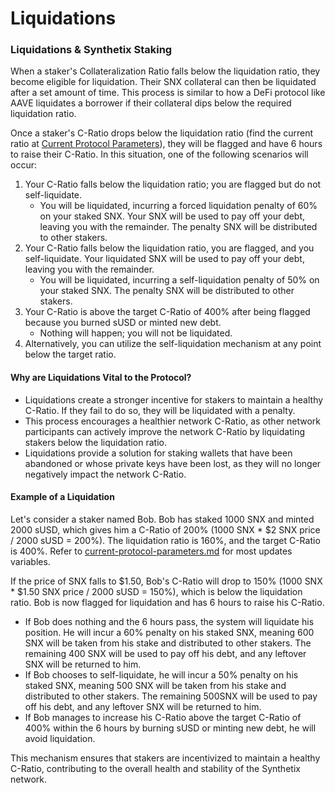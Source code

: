 # Liquidations

### Liquidations & Synthetix Staking

When a staker's Collateralization Ratio falls below the liquidation ratio, they become eligible for liquidation. Their SNX collateral can then be liquidated after a set amount of time. This process is similar to how a DeFi protocol like AAVE liquidates a borrower if their collateral dips below the required liquidation ratio.

Once a staker's C-Ratio drops below the liquidation ratio (find the current ratio at [Current Protocol Parameters](../current-protocol-parameters.md)), they will be flagged and have 6 hours to raise their C-Ratio. In this situation, one of the following scenarios will occur:

1. Your C-Ratio falls below the liquidation ratio; you are flagged but do not self-liquidate.
   * You will be liquidated, incurring a forced liquidation penalty of 60% on your staked SNX. Your SNX will be used to pay off your debt, leaving you with the remainder. The penalty SNX will be distributed to other stakers.
2. Your C-Ratio falls below the liquidation ratio, you are flagged, and you self-liquidate. Your liquidated SNX will be used to pay off your debt, leaving you with the remainder.
   * You will be liquidated, incurring a self-liquidation penalty of 50% on your staked SNX. The penalty SNX will be distributed to other stakers.
3. Your C-Ratio is above the target C-Ratio of 400% after being flagged because you burned sUSD or minted new debt.
   * Nothing will happen; you will not be liquidated.
4. Alternatively, you can utilize the self-liquidation mechanism at any point below the target ratio.

#### Why are Liquidations Vital to the Protocol?

* Liquidations create a stronger incentive for stakers to maintain a healthy C-Ratio. If they fail to do so, they will be liquidated with a penalty.
* This process encourages a healthier network C-Ratio, as other network participants can actively improve the network C-Ratio by liquidating stakers below the liquidation ratio.
* Liquidations provide a solution for staking wallets that have been abandoned or whose private keys have been lost, as they will no longer negatively impact the network C-Ratio.

#### Example of a Liquidation

Let's consider a staker named Bob. Bob has staked 1000 SNX and minted 2000 sUSD, which gives him a C-Ratio of 200% (1000 SNX \* $2 SNX price / 2000 sUSD = 200%). The liquidation ratio is 160%, and the target C-Ratio is 400%. Refer to [current-protocol-parameters.md](../current-protocol-parameters.md "mention") for most updates variables.

If the price of SNX falls to $1.50, Bob's C-Ratio will drop to 150% (1000 SNX \* $1.50 SNX price / 2000 sUSD = 150%), which is below the liquidation ratio. Bob is now flagged for liquidation and has 6 hours to raise his C-Ratio.

* If Bob does nothing and the 6 hours pass, the system will liquidate his position. He will incur a 60% penalty on his staked SNX, meaning 600 SNX will be taken from his stake and distributed to other stakers. The remaining 400 SNX will be used to pay off his debt, and any leftover SNX will be returned to him.
* If Bob chooses to self-liquidate, he will incur a 50% penalty on his staked SNX, meaning 500 SNX will be taken from his stake and distributed to other stakers. The remaining 500SNX will be used to pay off his debt, and any leftover SNX will be returned to him.
* If Bob manages to increase his C-Ratio above the target C-Ratio of 400% within the 6 hours by burning sUSD or minting new debt, he will avoid liquidation.

This mechanism ensures that stakers are incentivized to maintain a healthy C-Ratio, contributing to the overall health and stability of the Synthetix network.
